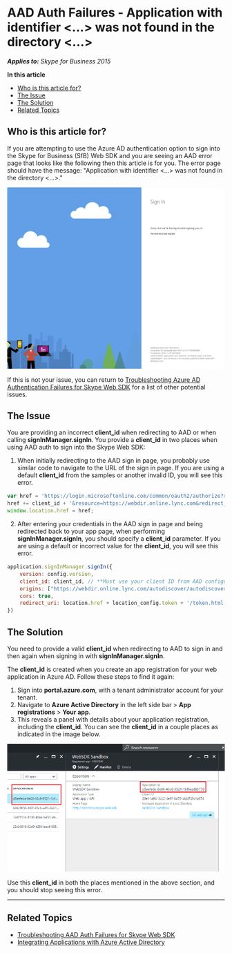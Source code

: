 # AAD Auth Failures - Application with identifier <...> was not found in the directory <...>

_**Applies to:** Skype for Business 2015_

**In this article**
- [Who is this article for?](#audience)
- [The Issue](#issue)
- [The Solution](#solution)
- [Related Topics](#related-topics)

<a name="audience"></a>
## Who is this article for?

If you are attempting to use the Azure AD authentication option to sign into the Skype for Business (SfB) Web SDK and you are seeing an AAD error page that looks like the following then this article is for you. The error page should have the message: "Application with identifier  <...> was not found in the directory <...>."

![Incorrect Client ID](../../../images/troubleshooting/auth/IncorrectClientID.PNG)

If this is not your issue, you can return to [Troubleshooting Azure AD Authentication Failures for Skype Web SDK](./AADAuthFailures.md) for a list of other potential issues.

<a name="issue"></a>
## The Issue

You are providing an incorrect **client_id** when redirecting to AAD or when calling **signInManager.signIn**. You provide a **client_id** in two places when using AAD auth to sign into the Skype Web SDK:

1. When initially redirecting to the AAD sign in page, you probably use similar code to navigate to the URL of the sign in page. If you are using a default **client_id** from the samples or another invalid ID, you will see this error.

``` js
var href = 'https://login.microsoftonline.com/common/oauth2/authorize?response_type=token&client_id=';
href += client_id + '&resource=https://webdir.online.lync.com&redirect_uri=' + window.location.href;
window.location.href = href;
```

2. After entering your credentials in the AAD sign in page and being redirected back to your app page, when performing **signInManager.signIn**, you should specify a **client_id** parameter. If you are using a default or incorrect value for the **client_id**, you will see this error.

``` js
application.signInManager.signIn({
    version: config.version,
    client_id: client_id, // **Must use your client ID from AAD configuration**
    origins: ["https://webdir.online.lync.com/autodiscover/autodiscoverservice.svc/root"],
    cors: true,
    redirect_uri: location.href + location_config.token + '/token.html'
})
```

<a name="solution"></a>
## The Solution

You need to provide a valid **client_id** when redirecting to AAD to sign in and then again when signing in with **signInManager.signIn**.

The **client_id** is created when you create an app registration for your web application in Azure AD. Follow these steps to find it again:

1. Sign into **portal.azure.com**, with a tenant administrator account for your tenant.
2. Navigate to **Azure Active Directory** in the left side bar > **App registrations** > **Your app**.
3. This reveals a panel with details about your application registration, including the **client_id**. You can see the **client_id** in a couple places as indicated in the image below.

![Finding your client ID in the Azure Portal](../../../images/troubleshooting/auth/AADAppRegistrationDetailsEmphasis.PNG)

Use this **client_id** in both the places mentioned in the above section, and you should stop seeing this error.

---

<a name="related-topics"></a>
## Related Topics
- [Troubleshooting AAD Auth Failures for Skype Web SDK](./AADAuthFailures.md)
- [Integrating Applications with Azure Active Directory](https://docs.microsoft.com/en-us/azure/active-directory/active-directory-integrating-applications)
